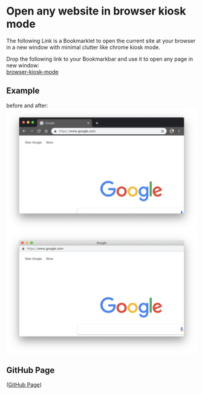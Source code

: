 # Open any website in browser kiosk mode

The following Link is a Bookmarklet to open the current site at your browser in a new window with minimal clutter like chrome kiosk mode.  

Drop the following link to your Bookmarkbar and use it to open any page in new window:  
[browser-kiosk-mode](javascript:(function()%7Bwindow.open(window.location.href%2C%20'_blank'%2C%20'toolbar%3D0%2Clocation%3D0%2Cmenubar%3D0')%7D)())

## Example

before and after:
![before](img/preview-1.png "before") ![after](img/preview-2.png "after")

## GitHub Page

([GitHub Page](https://schobner.github.io/browser-kisok-mode/))
